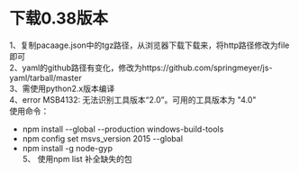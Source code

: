 # 下载0.38版本
1、复制pacaage.json中的tgz路径，从浏览器下载下载来，将http路径修改为file即可  
2、yaml的github路径有变化，修改为https://github.com/springmeyer/js-yaml/tarball/master  
3、需使用python2.x版本编译    
4、error MSB4132: 无法识别工具版本“2.0”。可用的工具版本为 "4.0"   
使用命令：   
+ npm install --global --production windows-build-tools    
+ npm config set msvs_version 2015 --global  
+ npm install -g node-gyp   
5、 使用npm list 补全缺失的包   
